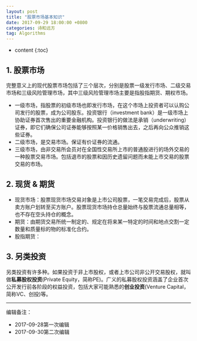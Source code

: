 ```yaml
---
layout: post
title: "股票市场基本知识"
date: 2017-09-29 18:00:00 +0800 
categories: 诗和远方
tag: Algorithms
---
```

* content
{:toc}


<!-- more -->
## 1. 股票市场
完整意义上的现代股票市场包括了三个层次，分别是股票一级发行市场、二级交易市场和三级风险管理市场，其中三级风险管理市场主要是指股指期货、期权市场。
+ 一级市场，指股票的初级市场也即发行市场，在这个市场上投资者可以认购公司发行的股票，成为公司股东。投资银行（investment bank）是一级市场上协助证券首次售出的重要金融机构。投资银行的做法是承销（underwriting）证券，即它们确保公司证券能够按照某一价格销售出去，之后再向公众推销这些证券。
+ 二级市场，是交易市场。保证有价证券的流通。
+ 三级市场，由非交易所会员对在全国性交易所上市的普通股进行的场外交易的一种股票交易市场。包括退市的股票和因历史遗留问题而未能上市交易的股票交易的市场。

## 2. 现货 & 期货
+ 现货市场：股票现货市场交易对象是上市公司股票，一笔交易完成后，股票从卖方账户划转至买方账户。股票现货市场持仓总量始终与股票流通总量相等，也不存在空头持仓的概念。
+ 期货：由期货交易所统一制定的、规定在将来某一特定的时间和地点交割一定数量和质量标的物的标准化合约。
+ 股指期货：

## 3. 另类投资
另类投资有许多种。如果投资于非上市股权，或者上市公司非公开交易股权，就叫做**私募股权投资**(Private Equity，简称PE)。广义的私募股权投资涵盖了企业首次公开发行前各阶段的权益投资，包括大家可能熟悉的**创业投资**(Venture Capital，简称VC、创投)等。


---

编辑备注：

+ 2017-09-28第一次编辑
+ 2017-09-30第二次编辑
